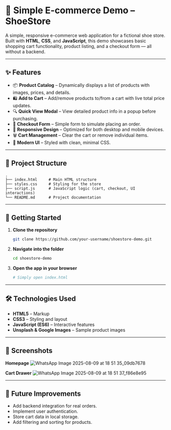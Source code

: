 
# 🛒 Simple E-commerce Demo – ShoeStore

A simple, responsive e-commerce web application for a fictional shoe store.
Built with **HTML**, **CSS**, and **JavaScript**, this demo showcases basic shopping cart functionality, product listing, and a checkout form — all without a backend.

---

## ✨ Features

* 📦 **Product Catalog** – Dynamically displays a list of products with images, prices, and details.
* 🛍 **Add to Cart** – Add/remove products to/from a cart with live total price updates.
* 🔍 **Quick View Modal** – View detailed product info in a popup before purchasing.
* 🧾 **Checkout Form** – Simple form to simulate placing an order.
* 📱 **Responsive Design** – Optimized for both desktop and mobile devices.
* 🗑 **Cart Management** – Clear the cart or remove individual items.
* 🎨 **Modern UI** – Styled with clean, minimal CSS.

---

## 📂 Project Structure

```
.
├── index.html     # Main HTML structure
├── styles.css     # Styling for the store
├── script.js      # JavaScript logic (cart, checkout, UI interactions)
└── README.md      # Project documentation
```

---

## 🚀 Getting Started

1. **Clone the repository**

   ```bash
   git clone https://github.com/your-username/shoestore-demo.git
   ```
2. **Navigate into the folder**

   ```bash
   cd shoestore-demo
   ```
3. **Open the app in your browser**

   ```bash
   # Simply open index.html
   ```

---

## 🛠 Technologies Used

* **HTML5** – Markup
* **CSS3** – Styling and layout
* **JavaScript (ES6)** – Interactive features
* **Unsplash & Google Images** – Sample product images

---

## 📸 Screenshots

**Homepage**
![WhatsApp Image 2025-08-09 at 18 51 35_09db7678](https://github.com/user-attachments/assets/2d98c7f2-7237-4995-bc7c-c53efe95251b)


**Cart Drawer**
![WhatsApp Image 2025-08-09 at 18 51 37_f86e8e95](https://github.com/user-attachments/assets/413818db-c90d-4342-b53a-1be5ce22612a)


---

## 📌 Future Improvements

* Add backend integration for real orders.
* Implement user authentication.
* Store cart data in local storage.
* Add filtering and sorting for products.


